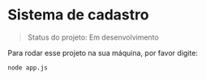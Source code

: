 <h1>Sistema de cadastro</h1>

> Status do projeto: Em desenvolvimento

 Para rodar esse projeto na sua máquina, por favor digite:

```
node app.js
```
